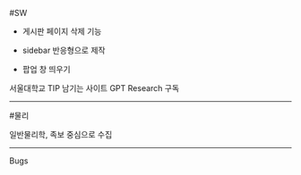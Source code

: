 #SW

- 게시판 페이지 삭제 기능

- sidebar 반응형으로 제작

- 팝업 창 띄우기

서울대학교 TIP 남기는 사이트
GPT Research 구독

---

#물리

일반물리학, 족보 중심으로 수집

---

Bugs
